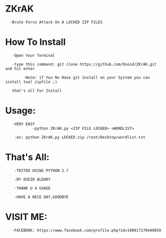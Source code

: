 # ZKrAK
      -Brute Force Attack On A LOCKED ZIP FILES
      
# How To Install
       
       -Open Your Terminal
       
       -type this command: git clone https://github.com/Oseid/ZKrAK.git and hit enter
       
            -Note: if You No Have git install on your System you can install tool zipfile ;)
            
       that's all For Install
       
# Usage:

       -VERY EASY
                -python ZKrAK.py <ZIP FILE LOCKED> <WORDLIST>
                
        -ex: python ZKrAK.py LOCKED.zip /root/Desktop/wordlist.txt
        
# That's All:

        -TESTED USING PYTHON 2.7
        
        -BY OSEID ALDARY
        
        -THANK U 4 USAGE
        
        -HAVE A NICE DAY,GOODBYE
        
# VISIT ME:
       -FACEBOOK: https://www.facebook.com/profile.php?id=100017170449859
       

